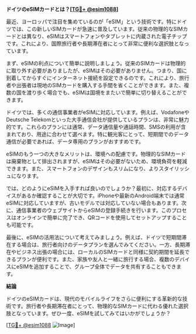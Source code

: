 **ドイツのeSIMカードとは？[[TG💪+ @esim1088](https://t.me/s/esim1088)]**

最近、ヨーロッパで注目を集めているのが「eSIM」という技術です。特にドイツでは、この新しいSIMカードが急速に普及しています。従来の物理的なSIMカードとは異なり、eSIMはスマートフォンやタブレットに内蔵された電子チップです。これにより、国際旅行者や長期滞在者にとって非常に便利な選択肢となっています。

まず、eSIMの利点について簡単に説明しましょう。従来のSIMカードは物理的に取り外す必要がありましたが、eSIMはその必要がありません。つまり、国に到着してからすぐにインターネット接続を設定できるのです。これにより、旅行者や出張者は現地のSIMカードを購入する手間を省くことができます。また、複数の国を渡り歩く場合でも、eSIMは国境をまたいで簡単に切り替えることができます。

ドイツでは、多くの通信事業者がeSIMに対応しています。例えば、VodafoneやDeutsche Telekomといった大手通信会社が提供しているプランは、非常に魅力的です。これらのプランには通常、データ通信量や通話時間、SMSの利用が含まれており、用途に合わせて選べます。特に観光客にとって、短期間でのデータ通信が必要であれば、データ専用のプランがおすすめです。

eSIMのもう一つの大きなメリットは、環境への配慮です。物理的なSIMカードは廃棄物として排出されますが、eSIMはその必要がないため、環境負荷を軽減できます。また、スマートフォンのデザインもスリムになり、よりスタイリッシュになります。

では、どのようにeSIMを入手すれば良いのでしょうか？最初に、対応するデバイスがあるか確認することが大切です。iPhoneや最新のAndroid端末では通常eSIMに対応していますが、古いモデルでは対応していない場合もあります。次に、通信事業者のウェブサイトからeSIMの登録手続きを行います。このプロセスはオンラインで簡単に完了でき、QRコードを使用してセットアップすることも可能です。

最後に、eSIMの活用法について考えてみましょう。例えば、ドイツで短期間滞在する場合は、旅行者向けのデータプランを選んでみてください。一方、長期滞在やビジネス出張の場合には、ローカルのSIMカードと同様に契約期間を延長できるプランが便利です。また、家族や友人と一緒に旅行する場合、複数のデバイスにeSIMを追加することで、グループ全体でデータを共有することもできます。

**結論**

ドイツのeSIMカードは、現代のモバイルライフをさらに便利にする革新的な技術です。旅行者や長期滞在者にとって、物理的なSIMカードに代わる優れた選択肢となっています。ぜひ一度、eSIMを試してみてはいかがでしょうか？

[[TG💪+ @esim1088](https://t.me/s/esim1088) ![Image](https://i.postimg.cc/Y0z9fWf4/image.png)]